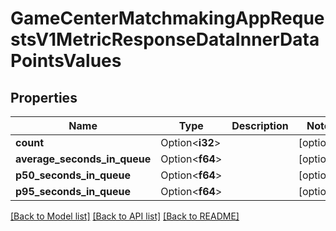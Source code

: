 # GameCenterMatchmakingAppRequestsV1MetricResponseDataInnerDataPointsValues

## Properties

Name | Type | Description | Notes
------------ | ------------- | ------------- | -------------
**count** | Option<**i32**> |  | [optional]
**average_seconds_in_queue** | Option<**f64**> |  | [optional]
**p50_seconds_in_queue** | Option<**f64**> |  | [optional]
**p95_seconds_in_queue** | Option<**f64**> |  | [optional]

[[Back to Model list]](../README.md#documentation-for-models) [[Back to API list]](../README.md#documentation-for-api-endpoints) [[Back to README]](../README.md)


